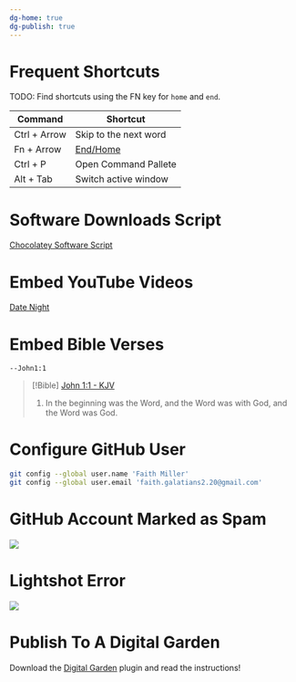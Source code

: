 ```yaml
---
dg-home: true
dg-publish: true
---
```


# Frequent Shortcuts

TODO: Find shortcuts using the FN key for `home` and `end`.

| Command           | Shortcut              |
| ----------------- | --------------------- |
| Ctrl + Arrow      | Skip to the next word |
| Fn + Arrow        | [End/Home](https://superuser.com/questions/1394392/new-keyboard-pressing-fn-key-left-right-arrows-key-doesnt-skip-to-the-begin)            |
| Ctrl + P          | Open Command Pallete  |
| Alt + Tab         | Switch active window  |

# Software Downloads Script

[Chocolatey Software Script](https://github.com/ethanmiller1/PowerShell/blob/master/SoftwareSetup.ps1)

# Embed YouTube Videos

[Date Night](https://www.youtube.com/watch?v=aUE00BSysHU)

# Embed Bible Verses

```Bible Syntax
--John1:1
```

> [!Bible] [John 1:1 - KJV](https://bible-api.com/John+1:1?translation=kjv)
> 1. In the beginning was the Word, and the Word was with God, and the Word was God.

# Configure GitHub User

```bash
git config --global user.name 'Faith Miller'
git config --global user.email 'faith.galatians2.20@gmail.com'
```

# GitHub Account Marked as Spam

![](https://i.imgur.com/eCOX1LA.png)

# Lightshot Error

![](https://i.imgur.com/sabdIpv.png)

# Publish To A Digital Garden

Download the [Digital Garden](https://github.com/oleeskild/obsidian-digital-garden) plugin and read the instructions!